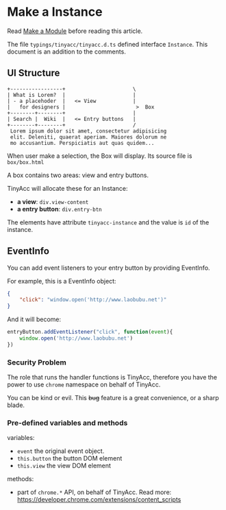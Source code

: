 # Make a Instance

Read [Make a Module] before reading this article.

The file `typings/tinyacc/tinyacc.d.ts` defined interface `Instance`. This document is an addition to the comments.

[Make a Module]: make-a-module.md

## UI Structure

```
+-----------------+                      \
| What is Lorem?  |                      |
| - a placehoder  |   <= View            |
|   for designers |                       >  Box
+--------+--------+                      |
| Search |  Wiki  |   <= Entry buttons   |
+--------+--------+                      /
 Lorem ipsum dolor sit amet, consectetur adipisicing 
 elit. Deleniti, quaerat aperiam. Maiores dolorum ne
 mo accusantium. Perspiciatis aut quas quidem...
```

When user make a selection, the Box will display. Its source file is `box/box.html`

A box contains two areas: view and entry buttons.

TinyAcc will allocate these for an Instance:

 - **a view**: `div.view-content`
 - **a entry button**: `div.entry-btn`

The elements have attribute `tinyacc-instance` and the value is `id` of the instance.

## EventInfo

You can add event listeners to your entry button by providing EventInfo.

For example, this is a EventInfo object:

```json
{
	"click": "window.open('http://www.laobubu.net')"
}
```

And it will become:

```javascript
entryButton.addEventListener("click", function(event){
	window.open('http://www.laobubu.net')
})
```

### Security Problem

The role that runs the handler functions is TinyAcc, therefore you have the power to use `chrome` namespace on behalf of TinyAcc.

You can be kind or evil. This ~~bug~~ feature is a great convenience, or a sharp blade.

### Pre-defined variables and methods

variables:

 - `event` the original event object.
 - `this.button` the button DOM element
 - `this.view` the view DOM element

methods:

 - part of `chrome.*` API, on behalf of TinyAcc. Read more: <https://developer.chrome.com/extensions/content_scripts>
